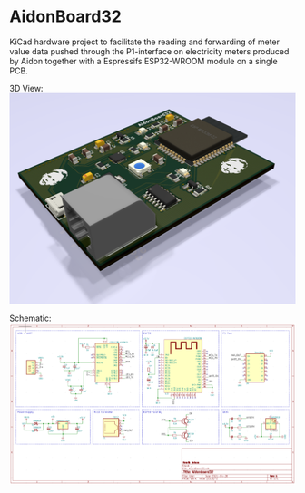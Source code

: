 # AidonBoard32
KiCad hardware project to facilitate the reading and forwarding of meter value data pushed through the P1-interface on electricity meters produced by Aidon together with a Espressifs ESP32-WROOM module on a single PCB.

3D View:
![AidonBoard32 PCB 3D View](https://github.com/henriknelson/AidonBoard32/blob/master/Images/AidonBoard32.png?raw=true)

Schematic:
![AidonBoard32 Schematic](https://github.com/henriknelson/AidonBoard32/blob/master/Images/AidonBoard32_schematic.png?raw=true)
